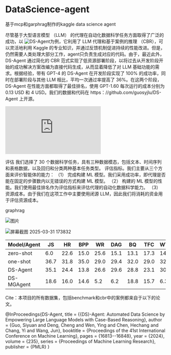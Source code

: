 # DataScience-agent
基于mcp和garphrag制作的kaggle data science agent

尽管基于大型语言模型 （LLM） 的代理在自动化数据科学任务方面取得了广泛的成功，以 ![DS-Agent]()为例，它利用了 LLM 代理和基于案例的推理 （CBR），可以灵活地利用 Kaggle 的专业知识，并通过反馈机制促进持续的性能改进。但是，仍然需要人类处理大部分工作，agent只负责生成对应的代码。由于，最近此外，DS-Agent 通过简化的 CBR 范式实现了低资源部署阶段，以将过去从开发阶段开始的成功解决方案改编为直接代码生成，从而显着降低了对 LLM 基础功能的需求。根据经验，带有 GPT-4 的 DS-Agent 在开发阶段实现了 100% 的成功率，同时在部署阶段与其他 LLM 相比，平均一次通过率提高了 36%。在这两个阶段，DS-Agent 在性能方面都取得了最佳排名，使用 GPT-1.60 每次运行的成本分别为 0.13 USD 和 4 USD。我们的数据和代码在 https：//github.com/guosyjlu/DS-Agent 上开源。


![生成的文件](https://huihuihenqiang.github.io/article/THPML%20book/report.html)




评估 我们选择了 30 个数据科学任务，具有三种数据模态，包括文本、时间序列和表格数据，以及回归和分类两种基本任务类型。 评估指标。我们主要从三个方面来评价智能体的能力： （1） 完成构建 ML 模型。我们采用成功率，即代理是否能在固定的步骤数内以无错误的方式构建 ML 模型。 （2） 构建的 ML 模型的性能。我们使用最佳排名作为评估指标来评估代理的自动化数据科学能力。 （3） 资源成本。由于我们在这项工作中主要使用闭源 LLM，因此我们将消耗的资金用于评估资源成本。 

graphrag

![图片](https://github.com/user-attachments/assets/a70918e7-2b52-4bfb-a103-719a3e56c3d5)


![屏幕截图 2025-03-31 173832](https://github.com/user-attachments/assets/ba52f560-d462-4168-b20e-5d6b3022af91)



| Model/Agent       | JS  | HR  | BPP | WR  | DAG | BQ  | TFC | WTH | ELE | SRC | UGL | HB  | CA  | CS  | MH  | SS  | CO  | SD  | Avg |
|-------------------|-----|-----|-----|-----|-----|-----|-----|-----|-----|-----|-----|-----|-----|-----|-----|-----|-----|-----|-----|
| zero-shot         | 6.0 | 22.6| 15.0| 25.6| 15.1| 13.1| 17.3| 14.4| 14.4| 20.0| 13.0| 23.0| 29.0| 19.3| 7.6 | 2.0 | 37.0| 19.5| 17.1|
| one-shot          | 36.7| 31.8| 35.0| 29.0| 29.4| 32.0| 29.0| 32.0| 30.0| 37.3| 45.7| 33.6| 1.0 | 15.3| 23.2| 17.9| 28.3| 28.0| 28.2|
| DS-Agent          | 35.1| 24.4| 13.8| 26.6| 29.6| 28.8| 23.1| 30.1| 26.6| 26.7| 41.6| 36.7| 29.1| 21.9| 35.3| 28.9| 21.4| 23.2| 28.0|
| DS-MGAgent        | 18.6| 16.0| 14.6| 5.2 | 6.2 | 18.8| 15.7| 6.3 | 8.1 | 20.0| 11.4| 21.2| 14.0| 32.6| 14.5| 8.2 | 13.0| 12.4| 12.7|


Cite：本项目的所有数据集，包括benchmark和cbr中的案例都来自于以下的论文。

@InProceedings{DS-Agent,
  title = 	 {{DS}-Agent: Automated Data Science by Empowering Large Language Models with Case-Based Reasoning},
  author =       {Guo, Siyuan and Deng, Cheng and Wen, Ying and Chen, Hechang and Chang, Yi and Wang, Jun},
  booktitle = 	 {Proceedings of the 41st International Conference on Machine Learning},
  pages = 	 {16813--16848},
  year = 	 {2024},
  volume = 	 {235},
  series = 	 {Proceedings of Machine Learning Research},
  publisher =    {PMLR}
}
